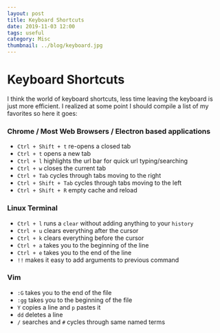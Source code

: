 ```yaml
---
layout: post
title: Keyboard Shortcuts
date: 2019-11-03 12:00
tags: useful
category: Misc
thumbnail: ../blog/keyboard.jpg
---
```


# Keyboard Shortcuts
I think the world of keyboard shortcuts, less time leaving the keyboard is just more efficient. I realized at some point I should compile a list of my favorites so here it goes:

### Chrome / Most Web Browsers / Electron based applications
- `Ctrl + Shift + t` re-opens a closed tab
- `Ctrl + t` opens a new tab
- `Ctrl + l` highlights the url bar for quick url typing/searching
- `Ctrl + w` closes the current tab
- `Ctrl + Tab` cycles through tabs moving to the right
- `Ctrl + Shift + Tab` cycles through tabs moving to the left
- `Ctrl + Shift + R` empty cache and reload

### Linux Terminal
- `Ctrl + l` runs a `clear` without adding anything to your `history`
- `Ctrl + u` clears everything after the cursor
- `Ctrl + k` clears everything before the cursor
- `Ctrl + a` takes you to the beginning of the line
- `Ctrl + e` takes you to the end of the line
- `!!` makes it easy to add arguments to previous command

### Vim
- `:G` takes you to the end of the file
- `:gg` takes you to the beginning of the file
- `Y` copies a line and `p` pastes it
- `dd` deletes a line
- `/` searches and `#` cycles through same named terms